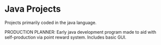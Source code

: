 # Java Projects

Projects primarily coded in the java language.

PRODUCTION PLANNER: Early java development program made to aid with self-production via point reward system. Includes basic GUI.
